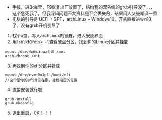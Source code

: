 - 手贱，进Bois里，F9恢复出厂设置了，结构我的双系统的grub引导没了，，，这个急死我了，但我深知问题不大资料是不会丢失的，结果问人又被嘲讽一番
- 电脑的引导是 UEFI + GPT，archLinux + Windows10。开机直接进win10了，没有grub开机引导了



1. 找个u盘，写入archLinux的镜像，进入安装界面
2. 用`lsblk`和`fdisk -l`查看硬盘分区，找到你的Linux分区并挂载

```
mount /dev/你的Linux分区 /mnt
arch-chroot /mnt
```

3. 再找到你的efi分区并挂载

```
mount /dev/nvme0n1p1 /boot/efi
//这个是你的efi分区在那，挂载指定的位置
```

4. 直接安装就行啦

```
grub-install
grub-mkconfig
```

5. 退出重启，OK！！！

